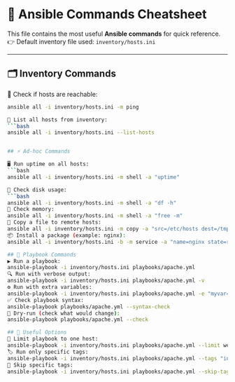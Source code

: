 # 🚀 Ansible Commands Cheatsheet

This file contains the most useful **Ansible commands** for quick reference.  
👉 Default inventory file used: `inventory/hosts.ini`

---

## 🗂️ Inventory Commands

🔹 Check if hosts are reachable:
```bash
ansible all -i inventory/hosts.ini -m ping

🔹 List all hosts from inventory:
```bash
ansible all -i inventory/hosts.ini --list-hosts


## ⚡ Ad-hoc Commands

🖥️ Run uptime on all hosts:
```bash
ansible all -i inventory/hosts.ini -m shell -a "uptime"

💾 Check disk usage:
```bash
ansible all -i inventory/hosts.ini -m shell -a "df -h"
🧠 Check memory:
ansible all -i inventory/hosts.ini -m shell -a "free -m"
📂 Copy a file to remote hosts:
ansible all -i inventory/hosts.ini -m copy -a "src=/etc/hosts dest=/tmp/hosts"
📦 Install a package (example: nginx):
ansible all -i inventory/hosts.ini -b -m service -a "name=nginx state=restarted"

## 📜 Playbook Commands
▶️ Run a playbook:
ansible-playbook -i inventory/hosts.ini playbooks/apache.yml
🔍 Run with verbose output:
ansible-playbook -i inventory/hosts.ini playbooks/apache.yml -v
⚙️ Run with extra variables:
ansible-playbook -i inventory/hosts.ini playbooks/apache.yml -e "myvar=value"
✅ Check playbook syntax:
ansible-playbook playbooks/apache.yml --syntax-check
🧪 Dry-run (check what would change):
ansible-playbook playbooks/apache.yml --check

## 🎯 Useful Options
🎯 Limit playbook to one host:
ansible-playbook -i inventory/hosts.ini playbooks/apache.yml --limit web1
🏷️ Run only specific tags:
ansible-playbook -i inventory/hosts.ini playbooks/apache.yml --tags "install"
🚫 Skip specific tags:
ansible-playbook -i inventory/hosts.ini playbooks/apache.yml --skip-tags "config"

